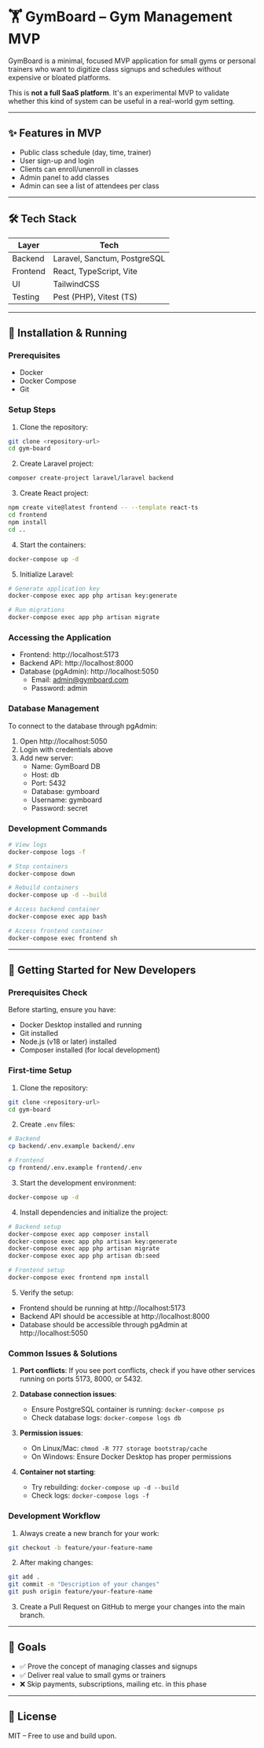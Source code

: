 # 🏋️ GymBoard – Gym Management MVP

GymBoard is a minimal, focused MVP application for small gyms or personal trainers who want to digitize class signups and schedules without expensive or bloated platforms.

This is **not a full SaaS platform**. It's an experimental MVP to validate whether this kind of system can be useful in a real-world gym setting.

---

## ✨ Features in MVP

- Public class schedule (day, time, trainer)
- User sign-up and login
- Clients can enroll/unenroll in classes
- Admin panel to add classes
- Admin can see a list of attendees per class

---

## 🛠 Tech Stack

| Layer      | Tech                        |
|------------|-----------------------------|
| Backend    | Laravel, Sanctum, PostgreSQL |
| Frontend   | React, TypeScript, Vite     |
| UI         | TailwindCSS                 |
| Testing    | Pest (PHP), Vitest (TS)     |

---

## 🚀 Installation & Running

### Prerequisites
- Docker
- Docker Compose
- Git

### Setup Steps

1. Clone the repository:
```bash
git clone <repository-url>
cd gym-board
```

2. Create Laravel project:
```bash
composer create-project laravel/laravel backend
```

3. Create React project:
```bash
npm create vite@latest frontend -- --template react-ts
cd frontend
npm install
cd ..
```

4. Start the containers:
```bash
docker-compose up -d
```

5. Initialize Laravel:
```bash
# Generate application key
docker-compose exec app php artisan key:generate

# Run migrations
docker-compose exec app php artisan migrate
```

### Accessing the Application

- Frontend: http://localhost:5173
- Backend API: http://localhost:8000
- Database (pgAdmin): http://localhost:5050
  - Email: admin@gymboard.com
  - Password: admin

### Database Management

To connect to the database through pgAdmin:
1. Open http://localhost:5050
2. Login with credentials above
3. Add new server:
   - Name: GymBoard DB
   - Host: db
   - Port: 5432
   - Database: gymboard
   - Username: gymboard
   - Password: secret

### Development Commands

```bash
# View logs
docker-compose logs -f

# Stop containers
docker-compose down

# Rebuild containers
docker-compose up -d --build

# Access backend container
docker-compose exec app bash

# Access frontend container
docker-compose exec frontend sh
```

---

## 👥 Getting Started for New Developers

### Prerequisites Check
Before starting, ensure you have:
- Docker Desktop installed and running
- Git installed
- Node.js (v18 or later) installed
- Composer installed (for local development)

### First-time Setup

1. Clone the repository:
```bash
git clone <repository-url>
cd gym-board
```

2. Create `.env` files:
```bash
# Backend
cp backend/.env.example backend/.env

# Frontend
cp frontend/.env.example frontend/.env
```

3. Start the development environment:
```bash
docker-compose up -d
```

4. Install dependencies and initialize the project:
```bash
# Backend setup
docker-compose exec app composer install
docker-compose exec app php artisan key:generate
docker-compose exec app php artisan migrate
docker-compose exec app php artisan db:seed

# Frontend setup
docker-compose exec frontend npm install
```

5. Verify the setup:
- Frontend should be running at http://localhost:5173
- Backend API should be accessible at http://localhost:8000
- Database should be accessible through pgAdmin at http://localhost:5050

### Common Issues & Solutions

1. **Port conflicts**: If you see port conflicts, check if you have other services running on ports 5173, 8000, or 5432.

2. **Database connection issues**: 
   - Ensure PostgreSQL container is running: `docker-compose ps`
   - Check database logs: `docker-compose logs db`

3. **Permission issues**:
   - On Linux/Mac: `chmod -R 777 storage bootstrap/cache`
   - On Windows: Ensure Docker Desktop has proper permissions

4. **Container not starting**:
   - Try rebuilding: `docker-compose up -d --build`
   - Check logs: `docker-compose logs -f`

### Development Workflow

1. Always create a new branch for your work:
```bash
git checkout -b feature/your-feature-name
```

2. After making changes:
```bash
git add .
git commit -m "Description of your changes"
git push origin feature/your-feature-name
```

3. Create a Pull Request on GitHub to merge your changes into the main branch.

---

## 🚀 Goals

- ✅ Prove the concept of managing classes and signups
- ✅ Deliver real value to small gyms or trainers
- ❌ Skip payments, subscriptions, mailing etc. in this phase

---

## 📜 License

MIT – Free to use and build upon.
